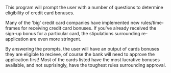 This program will prompt the user with a number of questions to determine eligibility of credit card bonuses.

Many of the 'big' credit card companies have implemented new rules/time-frames for receiving credit card bonuses. If you've already received the sign-up bonus for a particular card, the stipulations surrounding re-application are even more stringent. 


By answering the prompts, the user will have an output of cards bonuses they are eligible to recieve, of course the bank will need to approve the application first! Most of the cards listed have the most lucrative bonuses available, and not suprisingly, have the toughest rules surrounding approval. 
